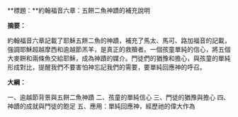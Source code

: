 **標題：**約翰福音六章：五餅二魚神蹟的補充說明

**摘要：**

約翰福音六章記載了耶穌五餅二魚的神蹟，補充了馬太、馬可、路加福音的記載，強調耶穌超越摩西和逾越節羔羊，是真正的救贖者。一個孩童單純的信心，將五個大麥餅和兩條魚交給耶穌，成為神蹟的媒介。門徒們的猶豫和擔心，與孩童的單純形成對比，提醒我們不要害怕神忘記我們的需要，要單純回應神的呼召。

**大綱：**

一、逾越節背景與五餅二魚神蹟
二、孩童的單純信心
三、門徒的猶豫與擔心
四、神蹟的成就與門徒的飽足
五、應用：單純回應神，經歷祂的偉大作為